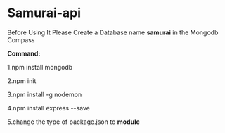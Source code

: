 # Samurai-api
Before Using It Please Create a Database name **samurai** in the Mongodb Compass  

**Command:**

1.npm install mongodb

2.npm init

3.npm install -g nodemon

4.npm install express --save

5.change the type of package.json to **module**
